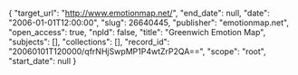 {
  "target_url": "http://www.emotionmap.net/", 
  "end_date": null, 
  "date": "2006-01-01T12:00:00", 
  "slug": 26640445, 
  "publisher": "emotionmap.net", 
  "open_access": true, 
  "npld": false, 
  "title": "Greenwich Emotion Map", 
  "subjects": [], 
  "collections": [], 
  "record_id": "20060101T120000/qfrNHjSwpMP1P4wtZrP2QA==", 
  "scope": "root", 
  "start_date": null
}

